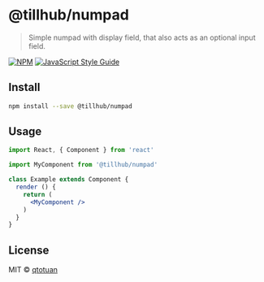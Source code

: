 # @tillhub/numpad

> Simple numpad with display field, that also acts as an optional input field.

[![NPM](https://img.shields.io/npm/v/@tillhub/numpad.svg)](https://www.npmjs.com/package/@tillhub/numpad) [![JavaScript Style Guide](https://img.shields.io/badge/code_style-standard-brightgreen.svg)](https://standardjs.com)

## Install

```bash
npm install --save @tillhub/numpad
```

## Usage

```jsx
import React, { Component } from 'react'

import MyComponent from '@tillhub/numpad'

class Example extends Component {
  render () {
    return (
      <MyComponent />
    )
  }
}
```

## License

MIT © [qtotuan](https://github.com/qtotuan)

